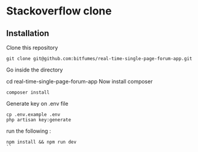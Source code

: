 # Stackoverflow clone

## Installation
Clone this repository
```
git clone git@github.com:bitfumes/real-time-single-page-forum-app.git
```
Go inside the directory

cd real-time-single-page-forum-app
Now install composer
```
composer install
```
Generate key on .env file
```
cp .env.example .env
php artisan key:generate
````

run the following : 
```
npm install && npm run dev
``
